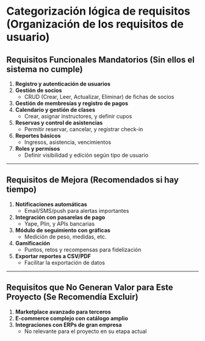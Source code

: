 # Categorización lógica de requisitos (Organización de los requisitos de usuario)

## Requisitos Funcionales Mandatorios (Sin ellos el sistema no cumple)

1. **Registro y autenticación de usuarios**
2. **Gestión de socios**
   - CRUD (Crear, Leer, Actualizar, Eliminar) de fichas de socios
3. **Gestión de membresías y registro de pagos**
4. **Calendario y gestión de clases**
   - Crear, asignar instructores, y definir cupos
5. **Reservas y control de asistencias**
   - Permitir reservar, cancelar, y registrar check-in
6. **Reportes básicos**
   - Ingresos, asistencia, vencimientos
7. **Roles y permisos**
   - Definir visibilidad y edición según tipo de usuario

---

## Requisitos de Mejora (Recomendados si hay tiempo)

1. **Notificaciones automáticas**
   - Email/SMS/push para alertas importantes
2. **Integración con pasarelas de pago**
   - Yape, Plin, y APIs bancarias
3. **Módulo de seguimiento con gráficas**
   - Medición de peso, medidas, etc.
4. **Gamificación**
   - Puntos, retos y recompensas para fidelización
5. **Exportar reportes a CSV/PDF**
   - Facilitar la exportación de datos

---

## Requisitos que No Generan Valor para Este Proyecto (Se Recomendía Excluir)

1. **Marketplace avanzado para terceros**
2. **E-commerce complejo con catálogo amplio**
3. **Integraciones con ERPs de gran empresa**
   - No relevante para el proyecto en su etapa actual
